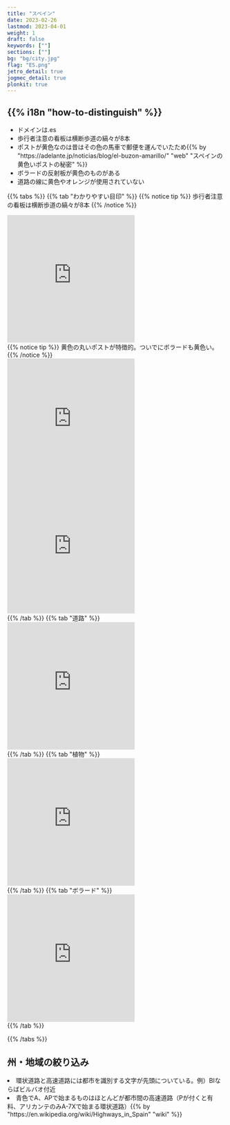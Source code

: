 ```yaml
---
title: "スペイン"
date: 2023-02-26
lastmod: 2023-04-01
weight: 1
draft: false
keywords: [""]
sections: [""]
bg: "bg/city.jpg"
flag: "ES.png"
jetro_detail: true
jogmec_detail: true
plonkit: true
---
```


<div class="main-desciption country-description">
    <h2 class="section-title">{{% i18n "how-to-distinguish" %}}</h2>
    <ul class="rule-list">
        <li>ドメインは<span class="quiz">.es</span></li>
        <li>歩行者注意の看板は横断歩道の縞々が<span class="quiz">8</span>本</li>
        <li>ポストが<span class="quiz">黄色</span>なのは昔はその色の馬車で郵便を運んでいたため{{% by "https://adelante.jp/noticias/blog/el-buzon-amarillo/" "web" "スペインの黄色いポストの秘密" %}}</li>
        <li>ボラードの反射板が<span class="quiz">黄色</span>のものがある</li>
        <li>道路の線に黄色やオレンジが使用されていない</li>
    </ul>
</div>

{{% tabs  %}}
{{% tab "わかりやすい目印" %}}
{{% notice tip %}}
歩行者注意の看板は横断歩道の縞々が<span class="quiz">8</span>本
{{% /notice %}}
<div class="googlemap-if">
<iframe src="https://www.google.com/maps/embed?pb=!4v1679833645337!6m8!1m7!1sr4npdngJC80p4rFdWKuG6A!2m2!1d40.47024946657344!2d-3.583365310372443!3f127.7556848149795!4f2.493022455824061!5f2.981978623692435" width="295" height="295" style="border:0;" allowfullscreen="" loading="lazy" referrerpolicy="no-referrer-when-downgrade"></iframe>
</div>
{{% notice tip %}}
<span class="quiz">黄色</span>の丸いポストが特徴的。ついでにボラードも黄色い。
{{% /notice %}}
<div class="googlemap-if">
<iframe src="https://www.google.com/maps/embed?pb=!4v1679834601644!6m8!1m7!1sVISWPYmOqXbCgE-j6A6RiQ!2m2!1d36.33689793515558!2d-5.313924773905094!3f90.09664425945807!4f-9.538467184943826!5f3.3133659245927842" width="295" height="295" style="border:0;" allowfullscreen="" loading="lazy" referrerpolicy="no-referrer-when-downgrade"></iframe>
<iframe src="https://www.google.com/maps/embed?pb=!4v1681528750357!6m8!1m7!1s_8wKdM8bkRkvHSQtSpGGRA!2m2!1d40.05964667647117!2d-3.903384302186257!3f81.59363100034489!4f-9.228176314298551!5f3.325193203789971" width="295" height="295" style="border:0;" allowfullscreen="" loading="lazy" referrerpolicy="no-referrer-when-downgrade"></iframe>
</div>
{{% /tab %}}
{{% tab "道路" %}}
<div class="googlemap-if">
<iframe src="https://www.google.com/maps/embed?pb=!4v1679835046812!6m8!1m7!1sIcn0WjC0dhsYUkbXlekeCA!2m2!1d36.34072203164956!2d-5.318748757553146!3f351.73030040545405!4f-5.518956432826343!5f3.325193203789971" width="295" height="295" style="border:0;" allowfullscreen="" loading="lazy" referrerpolicy="no-referrer-when-downgrade"></iframe>
</div>
{{% /tab %}}
{{% tab "植物" %}}
<div class="googlemap-if">
<iframe src="https://www.google.com/maps/embed?pb=!4v1680824185731!6m8!1m7!1spnVmy--ngogKwQ_Hi8i0yQ!2m2!1d41.8500945148585!2d0.7041109059627206!3f63.13679896898764!4f2.430239303916508!5f0.7820865974627469" width="295" height="295" style="border:0;" allowfullscreen="" loading="lazy" referrerpolicy="no-referrer-when-downgrade"></iframe>
</div>
{{% /tab %}}
{{% tab "ボラード" %}}
<div class="googlemap-if">
<iframe src="https://www.google.com/maps/embed?pb=!4v1681528750357!6m8!1m7!1s_8wKdM8bkRkvHSQtSpGGRA!2m2!1d40.05964667647117!2d-3.903384302186257!3f81.59363100034489!4f-9.228176314298551!5f3.325193203789971" width="295" height="295" style="border:0;" allowfullscreen="" loading="lazy" referrerpolicy="no-referrer-when-downgrade"></iframe>
</div>
{{% /tab %}}

{{% /tabs %}}

<div class="main-desciption area-description">
    <h2 class="section-title">州・地域の絞り込み</h2>
        <li>環状道路と高速道路には都市を識別する文字が先頭についている。例）BIならばビルバオ付近</li>
        <li>青色でA、APで始まるものはほとんどが都市間の高速道路（Pが付くと有料、アリカンテのみA-7Xで始まる環状道路）{{% by "https://en.wikipedia.org/wiki/Highways_in_Spain" "wiki" %}}</li>
    <ul class="rule-list">
    </ul>
</div>
